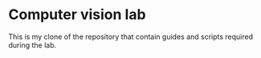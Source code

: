 # Computer vision lab

This is my clone of the repository that contain guides and scripts required during the lab.


